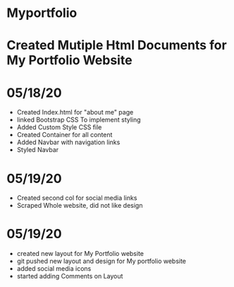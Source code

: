 # Myportfolio

# Created Mutiple Html Documents for My Portfolio Website

# 05/18/20
- Created Index.html for "about me" page
- linked Bootstrap CSS To implement styling
- Added Custom Style CSS file
- Created Container for all content
- Added Navbar with navigation links
- Styled Navbar

# 05/19/20
- Created second col for social media links
- Scraped Whole website, did not like design

#  05/19/20
- created new layout for My Portfolio website
- git pushed new layout and design for My portfolio website
- added social media icons
- started adding Comments on Layout
